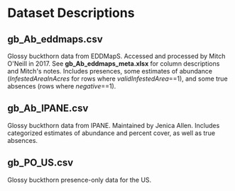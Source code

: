 # Dataset Descriptions  
## gb\_Ab\_eddmaps.csv  
Glossy buckthorn data from EDDMapS. Accessed and processed by Mitch O'Neill in 2017. See **gb\_Ab\_eddmaps\_meta.xlsx** for column descriptions and Mitch's notes. Includes presences, some estimates of abundance (*InfestedAreaInAcres* for rows where *validInfestedArea*==1), and some true absences (rows where *negative*==1).

## gb\_Ab\_IPANE.csv  
Glossy buckthorn data from IPANE. Maintained by Jenica Allen. Includes categorized estimates of abundance and percent cover, as well as true absences.

## gb\_PO\_US.csv
Glossy buckthorn presence-only data for the US. 
